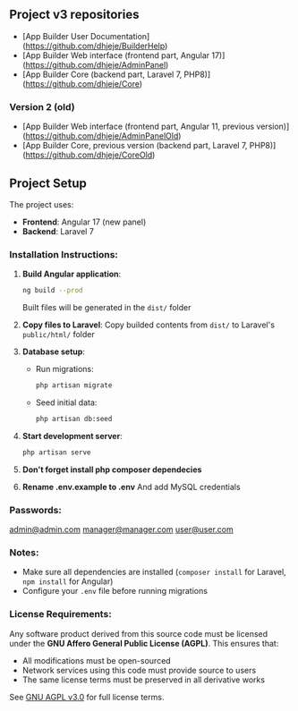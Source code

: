 ## Project v3 repositories
- [App Builder User Documentation] (https://github.com/dhjeje/BuilderHelp)
- [App Builder Web interface (frontend part, Angular 17)] (https://github.com/dhjeje/AdminPanel)
- [App Builder Core (backend part, Laravel 7, PHP8)] (https://github.com/dhjeje/Core)


### Version 2 (old)
- [App Builder Web interface (frontend part, Angular 11, previous version)] (https://github.com/dhjeje/AdminPanelOld)
- [App Builder Core, previous version (backend part, Laravel 7, PHP8)] (https://github.com/dhjeje/CoreOld)

  
## Project Setup

The project uses:
- **Frontend**: Angular 17 (new panel)
- **Backend**: Laravel 7

### Installation Instructions:

1. **Build Angular application**:
   ```bash
   ng build --prod
   ```
   Built files will be generated in the `dist/` folder

2. **Copy files to Laravel**:
   Copy builded contents from `dist/` to Laravel's `public/html/` folder

3. **Database setup**:
   - Run migrations:
     ```bash
     php artisan migrate
     ```
   - Seed initial data:
     ```bash
     php artisan db:seed
     ```

4. **Start development server**:
   ```bash
   php artisan serve
   ```

5. **Don't forget install php composer dependecies**

6. **Rename .env.example to .env**
   And add MySQL credentials

### Passwords:
admin@admin.com
manager@manager.com
user@user.com

### Notes:
- Make sure all dependencies are installed (`composer install` for Laravel, `npm install` for Angular)
- Configure your `.env` file before running migrations

### License Requirements:
Any software product derived from this source code must be licensed under the **GNU Affero General Public License (AGPL)**. This ensures that:
- All modifications must be open-sourced
- Network services using this code must provide source to users
- The same license terms must be preserved in all derivative works

See [GNU AGPL v3.0](https://www.gnu.org/licenses/agpl-3.0.html) for full license terms.
